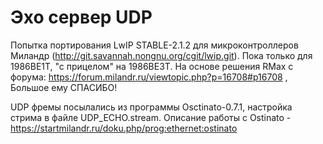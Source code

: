 ﻿# Эхо сервер UDP

Попытка портирования LwIP STABLE-2.1.2 для микроконтроллеров Миландр (http://git.savannah.nongnu.org/cgit/lwip.git). Пока только для 1986ВЕ1Т, "с прицелом" на 1986ВЕ3Т. На основе решения RMax с форума: https://forum.milandr.ru/viewtopic.php?p=16708#p16708 , Большое ему СПАСИБО!

UDP фремы посылались из программы Osctinato-0.7.1, настройка стрима в файле UDP_ECHO.stream. Описание работы с Ostinato - https://startmilandr.ru/doku.php/prog:ethernet:ostinato